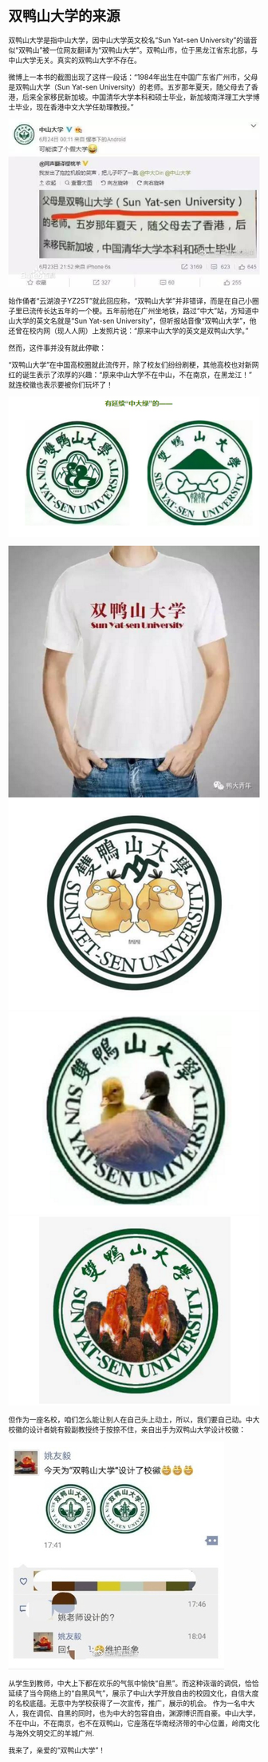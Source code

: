 # 双鸭山大学的来源

双鸭山大学是指中山大学，因中山大学英文校名“Sun Yat-sen University”的谐音似“双鸭山”被一位网友翻译为“双鸭山大学”。双鸭山市，位于黑龙江省东北部，与中山大学无关。真实的双鸭山大学不存在。

微博上一本书的截图出现了这样一段话：“1984年出生在中国广东省广州市，父母是双鸭山大学（Sun Yat-sen University）的老师。五岁那年夏天，随父母去了香港，后来全家移民新加坡。中国清华大学本科和硕士毕业，新加坡南洋理工大学博士毕业，现在香港中文大学任助理教授。”

![](2345_image_file_copy_1.jpg)

始作俑者“云湖浪子YZ25T”就此回应称，“双鸭山大学”并非错译，而是在自己小圈子里已流传长达五年的一个梗。五年前他在广州坐地铁，路过“中大”站，方知道中山大学的英文名就是“Sun Yat-sen University”，但听报站音像“双鸭山大学”，他还曾在校内网（现人人网）上发照片说：“原来中山大学的英文是双鸭山大学。”

然而，这件事并没有就此停歇：

“双鸭山大学”在中国高校圈就此流传开，除了校友们纷纷刷梗，其他高校也对新网红的诞生表示了浓厚的兴趣：“原来中山大学不在中山，不在南京，在黑龙江！” 就连校徽也表示要被你们玩坏了！

![](2345_image_file_copy_2.jpg)

![](115.png)
![](116.png)
![](117.png)
![](118.png)

但作为一座名校，咱们怎么能让别人在自己头上动土，所以，我们要自己动。中大校徽的设计者姚有毅副教授终于按捺不住，亲自出手为双鸭山大学设计校徽：

![](2345_image_file_copy_3.jpg)

从学生到教师，中大上下都在欢乐的气氛中愉快“自黑”。而这种诙谐的调侃，恰恰延续了当今网络上的“自黑风气”，展示了中山大学开放自由的校园文化，自信大度的名校底蕴。无意中为学校获得了一次宣传，推广，展示的机会。 
作为一名中大人，我在调侃、自黑的同时，也为中大的包容自由，渊源博识而自豪。中山大学，不在中山，不在南京，也不在双鸭山，它座落在华南经济带的中心位置，岭南文化与海外文明交汇的羊城广州.

我来了，亲爱的“双鸭山大学”！
